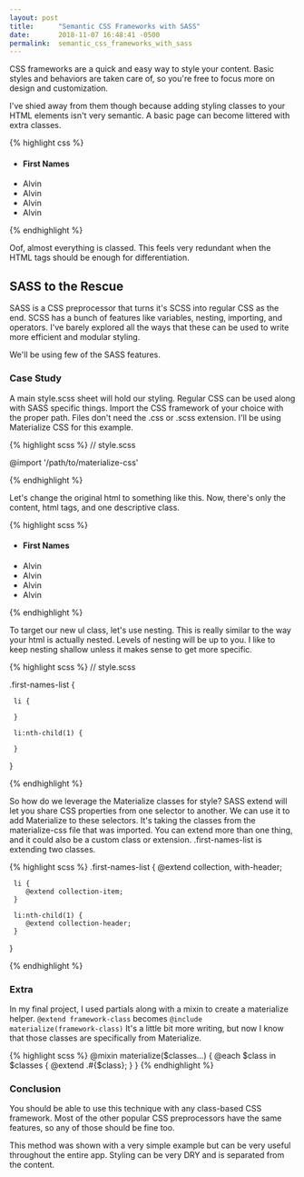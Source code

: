 ```yaml
---
layout: post
title:      "Semantic CSS Frameworks with SASS"
date:       2018-11-07 16:48:41 -0500
permalink:  semantic_css_frameworks_with_sass
---
```



CSS frameworks are a quick and easy way to style your content. Basic styles and behaviors are taken care of, so you're free to focus more on design and customization.

I've shied away from them though because adding styling classes to your HTML elements isn't very semantic. A basic page can become littered with extra classes. 

<!--more-->

{% highlight css %}
 <ul class="collection with-header">
    <li class="collection-header"><h4>First Names</h4></li>
    <li class="collection-item">Alvin</li>
    <li class="collection-item">Alvin</li>
    <li class="collection-item">Alvin</li>
    <li class="collection-item">Alvin</li>
  </ul>
{% endhighlight %}

Oof, almost everything is classed. This feels very redundant when the HTML tags should be enough for differentiation.

## SASS to the Rescue
SASS is a CSS preprocessor that turns it's SCSS into regular CSS as the end. SCSS has a bunch of features like variables, nesting, importing, and operators. I've barely explored all the ways that these can be used to write more efficient and modular styling.

We'll be using few of the SASS features.

### Case Study
A main style.scss sheet will hold our styling. Regular CSS can be used along with SASS specific things. Import the CSS framework of your choice with the proper path. Files don't need the .css or .scss extension. I'll be using Materialize CSS for this example.

{% highlight scss %}
// style.scss


@import '/path/to/materialize-css'

{% endhighlight %}

Let's change the original html to something like this. Now, there's only the content, html tags, and one descriptive class.

{% highlight scss %}
 <ul class="first-names-list">
    <li><h4>First Names</h4></li>
    <li>Alvin</li>
    <li>Alvin</li>
    <li>Alvin</li>
    <li>Alvin</li>
  </ul>
{% endhighlight %}

To target our new ul class, let's use nesting. This is really similar to the way your html is actually nested. Levels of nesting will be up to you. I like to keep nesting shallow unless it makes sense to get more specific.

{% highlight scss %}
// style.scss

.first-names-list {
  
     li {

     }
	
     li:nth-child(1) {

     }
}

{% endhighlight %}

So how do we leverage the Materialize classes for style? SASS extend will let you share CSS properties from one selector to another. We can use it to add Materialize to these selectors. It's taking the classes from the materialize-css file that was imported. You can extend more than one thing, and it could also be a custom class or extension. .first-names-list is extending two classes.

{% highlight scss %}
.first-names-list {
     @extend collection, with-header;
	
     li {
        @extend collection-item;
     }
	
     li:nth-child(1) {
        @extend collection-header;
     }
}

{% endhighlight %}


### Extra
In my final project, I used partials along with a mixin to create a materialize helper. `@extend framework-class` becomes `@include materialize(framework-class)` It's a little bit more writing, but now I know that those classes are specifically from Materialize.

{% highlight scss %}
@mixin materialize($classes...) {
     @each $class in $classes {
        @extend .#{$class};
     }
}
{% endhighlight %}


### Conclusion
You should be able to use this technique with any class-based CSS framework. Most of the other popular CSS preprocessors have the same features, so any of those should be fine too. 

This method was shown with a very simple example but can be very useful throughout the entire app. Styling can be very DRY and is separated from the content.

